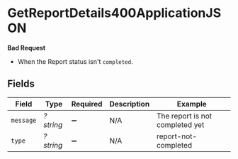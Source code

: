 # GetReportDetails400ApplicationJSON

**Bad Request**
- When the Report status isn't `completed`.



## Fields

| Field                           | Type                            | Required                        | Description                     | Example                         |
| ------------------------------- | ------------------------------- | ------------------------------- | ------------------------------- | ------------------------------- |
| `message`                       | *?string*                       | :heavy_minus_sign:              | N/A                             | The report is not completed yet |
| `type`                          | *?string*                       | :heavy_minus_sign:              | N/A                             | report-not-completed            |
